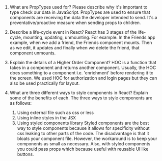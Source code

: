 1. What are PropTypes used for? Please describe why it's important to type check our data in JavaScript.
    PropTypes are used to ensure that components are receiving the data the developer intended to send.
    It's a preventative/proactive measure when sending props to children.
    
2. Describe a life-cycle event in React?
    React has 3 stages of the life-cycle, mounting, updating, unmounting.
    For example. In the Friends app example, when we add a friend, the Friends component mounts. Then as we edit, it updates and finally when we delete the friend, that component unmounts.

3. Explain the details of a Higher Order Component?
    HOC is a function that takes in a component and returns another component. Usually, the HOC does something to a component i.e. 'enrichment' before rendering it to the screen. We used HOC for authorization and login pages but they can also be used practically for layout.

4. What are three different ways to style components in React? Explain some of the benefits of each.
The three ways to style components are as follows:
    1. Using external file such as css or less
    2. Using inline styles in the JSX
    3. Using styled components library
Styled components are the best way to style components because it allows for specificity without css leaking to other parts of the code. The disadvantage is that it bloats your component file. However, the workaround is to keep your components as small as necessary. Also, with styled components you could pass props which because useful with reusable UI like buttons.